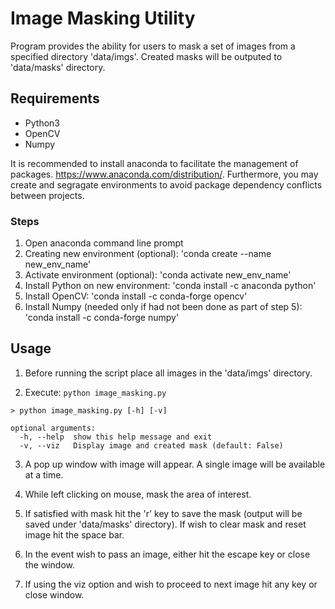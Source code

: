 # Image Masking Utility

Program provides the ability for users to mask a set of images from a specified directory 'data/imgs'. Created masks will be outputed to 'data/masks' directory. 

## Requirements
- Python3
- OpenCV
- Numpy

It is recommended to install anaconda to facilitate the management of packages. https://www.anaconda.com/distribution/. Furthermore, you may create and segragate environments to avoid package dependency conflicts between projects.

### Steps
1) Open anaconda command line prompt
2) Creating new environment (optional): 'conda create --name new_env_name'
3) Activate environment (optional): 'conda activate new_env_name'
4) Install Python on new environment: 'conda install -c anaconda python'
5) Install OpenCV: 'conda install -c conda-forge opencv'
6) Install Numpy (needed only if had not been done as part of step 5): 'conda install -c conda-forge numpy'

## Usage

1) Before running the script place all images in the 'data/imgs' directory.

2) Execute: `python image_masking.py`

```shell script
> python image_masking.py [-h] [-v]

optional arguments:
  -h, --help  show this help message and exit
  -v, --viz   Display image and created mask (default: False)
```

3) A pop up window with image will appear. A single image will be available at a time. 

4) While left clicking on mouse, mask the area of interest.

5) If satisfied with mask hit the 'r' key to save the mask (output will be saved under 'data/masks' directory). If wish to clear mask and reset image hit the space bar.

6) In the event wish to pass an image, either hit the escape key or close the window.

7) If using the viz option and wish to proceed to next image hit any key or close window.
